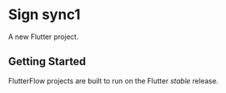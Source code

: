 # Sign sync1

A new Flutter project.

## Getting Started

FlutterFlow projects are built to run on the Flutter _stable_ release.
